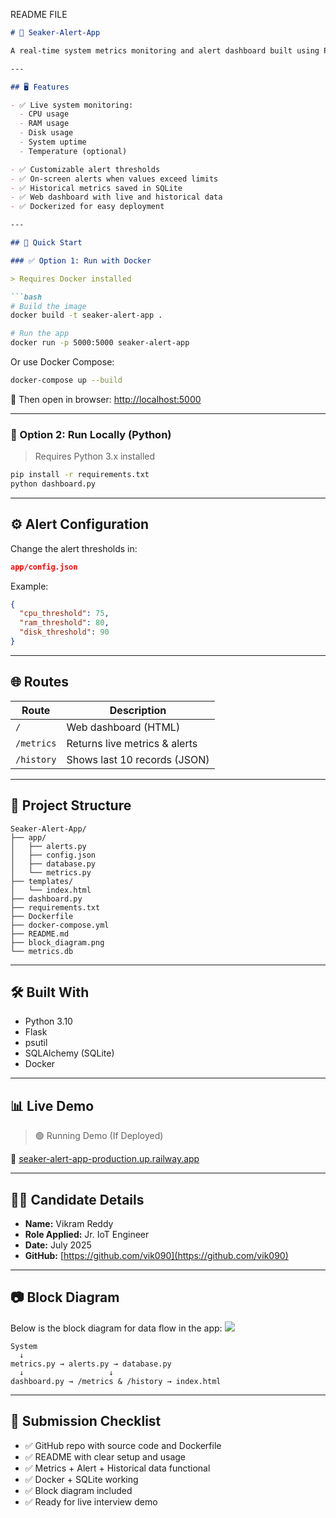   README FILE

````markdown
# 🚨 Seaker-Alert-App

A real-time system metrics monitoring and alert dashboard built using Python, Flask, SQLite, and Docker.

---

## 🖥️ Features

- ✅ Live system monitoring:
  - CPU usage
  - RAM usage
  - Disk usage
  - System uptime
  - Temperature (optional)

- ✅ Customizable alert thresholds
- ✅ On-screen alerts when values exceed limits
- ✅ Historical metrics saved in SQLite
- ✅ Web dashboard with live and historical data
- ✅ Dockerized for easy deployment

---

## 🚀 Quick Start

### ✅ Option 1: Run with Docker

> Requires Docker installed

```bash
# Build the image
docker build -t seaker-alert-app .

# Run the app
docker run -p 5000:5000 seaker-alert-app
````

Or use Docker Compose:

```bash
docker-compose up --build
```

📍 Then open in browser: [http://localhost:5000](http://localhost:5000)

---

### 🐍 Option 2: Run Locally (Python)

> Requires Python 3.x installed

```bash
pip install -r requirements.txt
python dashboard.py
```

---

## ⚙️ Alert Configuration

Change the alert thresholds in:

```json
app/config.json
```

Example:

```json
{
  "cpu_threshold": 75,
  "ram_threshold": 80,
  "disk_threshold": 90
}
```

---

## 🌐 Routes

| Route      | Description                   |
| ---------- | ----------------------------- |
| `/`        | Web dashboard (HTML)          |
| `/metrics` | Returns live metrics & alerts |
| `/history` | Shows last 10 records (JSON)  |

---

## 📁 Project Structure

```
Seaker-Alert-App/
├── app/
│   ├── alerts.py
│   ├── config.json
│   ├── database.py
│   └── metrics.py
├── templates/
│   └── index.html
├── dashboard.py
├── requirements.txt
├── Dockerfile
├── docker-compose.yml
├── README.md
├── block_diagram.png
└── metrics.db
```

---

## 🛠 Built With

* Python 3.10
* Flask
* psutil
* SQLAlchemy (SQLite)
* Docker

---

## 📊 Live Demo

> 🟢 Running Demo (If Deployed)

🔗 [seaker-alert-app-production.up.railway.app](https://seaker-alert-app-production.up.railway.app)


---

## 👨‍💼 Candidate Details

* **Name:** Vikram Reddy
* **Role Applied:** Jr. IoT Engineer
* **Date:** July 2025
* **GitHub:** [https://github.com/vik090](https://github.com/vik090)

---

## 📷 Block Diagram

Below is the block diagram for data flow in the app:
![](block_diagram.png)

```
System
  ↓
metrics.py → alerts.py → database.py
  ↓                   ↓
dashboard.py → /metrics & /history → index.html
```

---

## 📩 Submission Checklist

* ✅ GitHub repo with source code and Dockerfile
* ✅ README with clear setup and usage
* ✅ Metrics + Alert + Historical data functional
* ✅ Docker + SQLite working
* ✅ Block diagram included
* ✅ Ready for live interview demo
